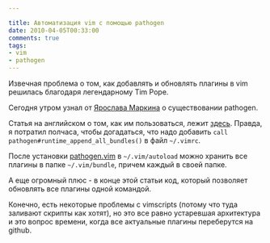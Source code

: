 ```yaml
---

title: Автоматизация vim с помощью pathogen
date: 2010-04-05T00:33:00
comments: true
tags: 
- vim
- pathogen
---
```

Извечная проблема о том, как добавлять и обновлять плагины в vim решилась благодаря легендарному Tim Pope.

Сегодня утром узнал от <a href="http://twitter.com/yaroslav">Ярослава Маркина</a> о существовании pathogen.

Статья на английском о том, как им пользоваться, лежит <a
href="http://tammersaleh.com/posts/the-modern-vim-config-with-pathogen">здесь</a>. Правда, я потратил полчаса, чтобы
догадаться, что надо добавить <code>call pathogen#runtime_append_all_bundles()</code> в файл <code>~/.vimrc</code>.

После установки <a href="http://github.com/tpope/vim-pathogen/raw/master/autoload/pathogen.vim">pathogen.vim</a> в
<code>~/.vim/autoload</code> можно хранить все плагины в папке <code>~/.vim/bundle</code>, причем каждый в своей папке.

А еще огромный плюс - в конце этой статьи код, который позволяет обновлять все плагины одной командой.

Конечно, есть некоторые проблемы с vimscripts (потому что туда заливают скрипты как хотят), но это все равно устаревшая
архитектура и это вопрос времени, когда все актуальные плагины переберутся на github.
